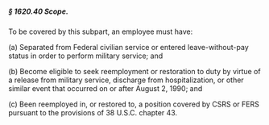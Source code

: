 ##### § 1620.40 Scope. #####

To be covered by this subpart, an employee must have:

(a) Separated from Federal civilian service or entered leave-without-pay status in order to perform military service; and

(b) Become eligible to seek reemployment or restoration to duty by virtue of a release from military service, discharge from hospitalization, or other similar event that occurred on or after August 2, 1990; and

(c) Been reemployed in, or restored to, a position covered by CSRS or FERS pursuant to the provisions of 38 U.S.C. chapter 43.